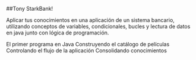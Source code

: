 ##Tony StarkBank!

Aplicar tus conocimientos en una aplicación de un sistema bancario, utilizando conceptos de variables, condicionales, bucles y lectura de datos en java junto con lógica de programación.

El primer programa en Java
Construyendo el catálogo de películas
Controlando el flujo de la aplicación
Consolidando conocimientos
